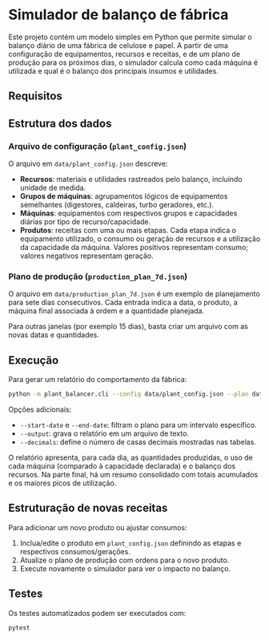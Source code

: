 # Simulador de balanço de fábrica

Este projeto contém um modelo simples em Python que permite simular o balanço diário de uma fábrica de celulose e papel. A partir de uma configuração de equipamentos, recursos e receitas, e de um plano de produção para os próximos dias, o simulador calcula como cada máquina é utilizada e qual é o balanço dos principais insumos e utilidades.

## Requisitos


## Estrutura dos dados

### Arquivo de configuração (`plant_config.json`)

O arquivo em `data/plant_config.json` descreve:

- **Recursos**: materiais e utilidades rastreados pelo balanço, incluindo unidade de medida.
- **Grupos de máquinas**: agrupamentos lógicos de equipamentos semelhantes (digestores, caldeiras, turbo geradores, etc.).
- **Máquinas**: equipamentos com respectivos grupos e capacidades diárias por tipo de recurso/capacidade.
- **Produtos**: receitas com uma ou mais etapas. Cada etapa indica o equipamento utilizado, o consumo ou geração de recursos e a utilização da capacidade da máquina. Valores positivos representam consumo; valores negativos representam geração.

### Plano de produção (`production_plan_7d.json`)

O arquivo em `data/production_plan_7d.json` é um exemplo de planejamento para sete dias consecutivos. Cada entrada indica a data, o produto, a máquina final associada à ordem e a quantidade planejada.

Para outras janelas (por exemplo 15 dias), basta criar um arquivo com as novas datas e quantidades.

## Execução

Para gerar um relatório do comportamento da fábrica:

```bash
python -m plant_balancer.cli --config data/plant_config.json --plan data/production_plan_7d.json
```

Opções adicionais:

- `--start-date` e `--end-date`: filtram o plano para um intervalo específico.
- `--output`: grava o relatório em um arquivo de texto.
- `--decimals`: define o número de casas decimais mostradas nas tabelas.

O relatório apresenta, para cada dia, as quantidades produzidas, o uso de cada máquina (comparado à capacidade declarada) e o balanço dos recursos. Na parte final, há um resumo consolidado com totais acumulados e os maiores picos de utilização.


## Estruturação de novas receitas

Para adicionar um novo produto ou ajustar consumos:

1. Inclua/edite o produto em `plant_config.json` definindo as etapas e respectivos consumos/geraçőes.
2. Atualize o plano de produção com ordens para o novo produto.
3. Execute novamente o simulador para ver o impacto no balanço.

## Testes

Os testes automatizados podem ser executados com:

```bash
pytest
```
